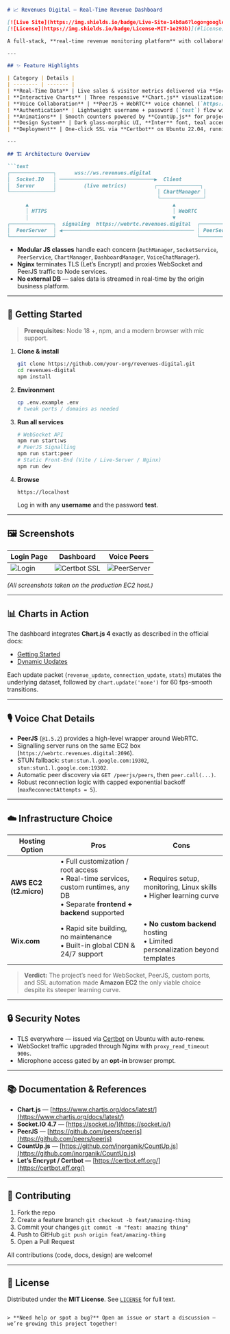 ````markdown
# 📈 Revenues Digital — Real-Time Revenue Dashboard

[![Live Site](https://img.shields.io/badge/Live-Site-14b8a6?logo=google-chrome&logoColor=white)](https://revenues.digital)
[![License](https://img.shields.io/badge/License-MIT-1e293b)](#license)

A full-stack, **real-time revenue monitoring platform** with collaborative voice chat, built from the ground up on an Amazon EC2 free-tier instance. The dashboard streams live sales data over WebSockets, renders rich interactive charts, and lets team-mates jump into a peer-to-peer voice room — all inside the browser.

---

## ✨ Feature Highlights

| Category | Details |
| -------- | ------- |
| **Real-Time Data** | Live sales & visitor metrics delivered via **Socket.IO WebSockets** (`wss://ws.revenues.digital:2087`) with automatic re-connect and exponential back-off. |
| **Interactive Charts** | Three responsive **Chart.js** visualizations (Revenue 30 days, Visitors 30 days, Visitors 24 hrs) that update in place without page reload. |
| **Voice Collaboration** | **PeerJS + WebRTC** voice channel (`https://webrtc.revenues.digital:2096`) with STUN fallback, mute/unmute, speaking indicators, and peer auto-discovery. |
| **Authentication** | Lightweight username + password (`test`) flow with session logout. |
| **Animations** | Smooth counters powered by **CountUp.js** for projected revenue. |
| **Design System** | Dark glass-morphic UI, **Inter** font, teal accents `#14b8a6`, gradient background, fully responsive. |
| **Deployment** | One-click SSL via **Certbot** on Ubuntu 22.04, running on an **AWS t2.micro (free-tier)** instance behind Nginx reverse proxy. |

---

## 🏗️ Architecture Overview

```text
┌──────────────┐      wss://ws.revenues.digital
│  Socket.IO   │ ───────────────────────────────▶  Client
│  Server      │         (live metrics)         ┌──────────────┐
└──────────────┘                                 │ ChartManager │
                                                 └──────────────┘
      ▲                                               ▲
      │ HTTPS                                         │ WebRTC
      │                                               ▼
┌──────────────┐  signaling  https://webrtc.revenues.digital  ┌──────────────┐
│  PeerServer  │ ◀─────────────────────────────────────────── │ PeerService  │
└──────────────┘                                              └──────────────┘
````

* **Modular JS classes** handle each concern (`AuthManager`, `SocketService`, `PeerService`, `ChartManager`, `DashboardManager`, `VoiceChatManager`).
* **Nginx** terminates TLS (Let’s Encrypt) and proxies WebSocket and PeerJS traffic to Node services.
* **No external DB** — sales data is streamed in real-time by the origin business platform.

---

## 🚀 Getting Started

> **Prerequisites:** Node 18 +, npm, and a modern browser with mic support.

1. **Clone & install**

   ```bash
   git clone https://github.com/your-org/revenues-digital.git
   cd revenues-digital
   npm install
   ```

2. **Environment**

   ```bash
   cp .env.example .env
   # tweak ports / domains as needed
   ```

3. **Run all services**

   ```bash
   # WebSocket API
   npm run start:ws
   # PeerJS Signalling
   npm run start:peer
   # Static Front-End (Vite / Live-Server / Nginx)
   npm run dev
   ```

4. **Browse**

   ```text
   https://localhost
   ```

   Log in with any **username** and the password **test**.

---

## 🖼️ Screenshots

| Login Page                                    | Dashboard                                           | Voice Peers                                        |
| --------------------------------------------- | --------------------------------------------------- | -------------------------------------------------- |
| ![Login](https://i.ibb.co/CpSGGyt1/image.png) | ![Certbot SSL](https://i.ibb.co/PZzDTCKc/image.png) | ![PeerServer](https://i.ibb.co/0pvpndvS/image.png) |

*(All screenshots taken on the production EC2 host.)*

---

## 📊 Charts in Action

The dashboard integrates **Chart.js 4** exactly as described in the official docs:

* [Getting Started](https://www.chartjs.org/docs/latest/getting-started/usage.html)
* [Dynamic Updates](https://www.chartjs.org/docs/latest/developers/updates.html)

Each update packet (`revenue_update`, `connection_update`, `stats`) mutates the underlying dataset, followed by `chart.update('none')` for 60 fps-smooth transitions.

---

## 🎙️ Voice Chat Details

* **PeerJS** (`@1.5.2`) provides a high-level wrapper around WebRTC.
* Signalling server runs on the same EC2 box (`https://webrtc.revenues.digital:2096`).
* STUN fallback: `stun:stun.l.google.com:19302`, `stun:stun1.l.google.com:19302`.
* Automatic peer discovery via `GET /peerjs/peers`, then `peer.call(...)`.
* Robust reconnection logic with capped exponential backoff (`maxReconnectAttempts = 5`).

---

## ☁️ Infrastructure Choice

| Hosting Option         | Pros                                                                                                                               | Cons                                                                          |
| ---------------------- | ---------------------------------------------------------------------------------------------------------------------------------- | ----------------------------------------------------------------------------- |
| **AWS EC2 (t2.micro)** | • Full customization / root access<br>• Real-time services, custom runtimes, any DB<br>• Separate **frontend + backend** supported | • Requires setup, monitoring, Linux skills<br>• Higher learning curve         |
| **Wix.com**            | • Rapid site building, no maintenance<br>• Built-in global CDN & 24/7 support                                                      | • **No custom backend** hosting<br>• Limited personalization beyond templates |

> **Verdict:** The project’s need for WebSocket, PeerJS, custom ports, and SSL automation made **Amazon EC2** the only viable choice despite its steeper learning curve.

---

## 🔒 Security Notes

* TLS everywhere — issued via [Certbot](https://certbot.eff.org/) on Ubuntu with auto-renew.
* WebSocket traffic upgraded through Nginx with `proxy_read_timeout 900s`.
* Microphone access gated by an **opt-in** browser prompt.

---

## 📚 Documentation & References

* **Chart.js** — [https://www.chartjs.org/docs/latest/](https://www.chartjs.org/docs/latest/)
* **Socket.IO 4.7** — [https://socket.io/](https://socket.io/)
* **PeerJS** — [https://github.com/peers/peerjs](https://github.com/peers/peerjs)
* **CountUp.js** — [https://github.com/inorganik/CountUp.js](https://github.com/inorganik/CountUp.js)
* **Let’s Encrypt / Certbot** — [https://certbot.eff.org/](https://certbot.eff.org/)

---

## 🤝 Contributing

1. Fork the repo
2. Create a feature branch `git checkout -b feat/amazing-thing`
3. Commit your changes `git commit -m "feat: amazing thing"`
4. Push to GitHub `git push origin feat/amazing-thing`
5. Open a Pull Request

All contributions (code, docs, design) are welcome!

---

## 📝 License

Distributed under the **MIT License**. See [`LICENSE`](LICENSE) for full text.

```

> **Need help or spot a bug?** Open an issue or start a discussion — we’re growing this project together!
```
